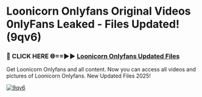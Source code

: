 # Loonicorn Onlyfans Original Videos 0nlyFans Leaked - Files Updated! (9qv6)

<h3>🔴 CLICK HERE 🌐==►► <a href="https://tinyurl.com/ehrbuxhb" rel="nofollow">Loonicorn Onlyfans Updated Files</a></h3>

Get Loonicorn Onlyfans and all content. Now you can access all videos and pictures of Loonicorn Onlyfans. New Updated Files 2025!

[![9qv6](https://i.imgur.com/lVYEuWS.gif)](https://tinyurl.com/ehrbuxhb)
